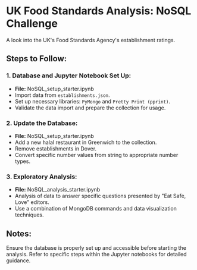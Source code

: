 # UK Food Standards Analysis: NoSQL Challenge

A look into the UK's Food Standards Agency's establishment ratings.

## Steps to Follow:

### 1. Database and Jupyter Notebook Set Up:

- **File:** NoSQL_setup_starter.ipynb
- Import data from `establishments.json`.
- Set up necessary libraries: `PyMongo` and `Pretty Print (pprint)`.
- Validate the data import and prepare the collection for usage.

### 2. Update the Database:

- **File:** NoSQL_setup_starter.ipynb
- Add a new halal restaurant in Greenwich to the collection.
- Remove establishments in Dover.
- Convert specific number values from string to appropriate number types.

### 3. Exploratory Analysis:

- **File:** NoSQL_analysis_starter.ipynb
- Analysis of data to answer specific questions presented by "Eat Safe, Love" editors. 
- Use a combination of MongoDB commands and data visualization techniques.
  
## Notes:
Ensure the database is properly set up and accessible before starting the analysis. Refer to specific steps within the Jupyter notebooks for detailed guidance.
